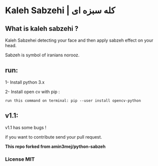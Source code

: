 

# Kaleh Sabzehi  |   کله سبزه ای 

## What is kaleh sabzehi ?

Kaleh Sabzehei detecting your face and then apply sabzeh effect on your head.

Sabzeh is symbol of iranians norooz.

## run:
1- Install python 3.x

2- Install open cv with pip :


    run this command on terminal: pip --user install opencv-python

## v1.1:

v1.1 has some bugs !

if you want to contribute send your pull request.


**This repo forked from amin3mej/python-sabzeh**

### License MIT

